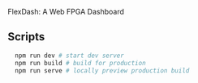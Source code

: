 FlexDash: A Web FPGA Dashboard

## Scripts

```bash
  npm run dev # start dev server
  npm run build # build for production
  npm run serve # locally preview production build
```
